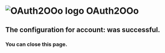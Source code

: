 # ![OAuth2OOo logo][1] OAuth2OOo

## The configuration for account: <span id="user"></span> was successful.

### You can close this page.

[1]: <https://prrvchr.github.io/OAuth2OOo/img/OAuth2OOo.png>

<script type="module" src="./oauth2.js"></script>
